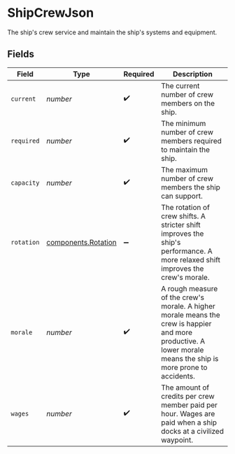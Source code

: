 # ShipCrewJson

The ship's crew service and maintain the ship's systems and equipment.


## Fields

| Field                                                                                                                                                          | Type                                                                                                                                                           | Required                                                                                                                                                       | Description                                                                                                                                                    |
| -------------------------------------------------------------------------------------------------------------------------------------------------------------- | -------------------------------------------------------------------------------------------------------------------------------------------------------------- | -------------------------------------------------------------------------------------------------------------------------------------------------------------- | -------------------------------------------------------------------------------------------------------------------------------------------------------------- |
| `current`                                                                                                                                                      | *number*                                                                                                                                                       | :heavy_check_mark:                                                                                                                                             | The current number of crew members on the ship.                                                                                                                |
| `required`                                                                                                                                                     | *number*                                                                                                                                                       | :heavy_check_mark:                                                                                                                                             | The minimum number of crew members required to maintain the ship.                                                                                              |
| `capacity`                                                                                                                                                     | *number*                                                                                                                                                       | :heavy_check_mark:                                                                                                                                             | The maximum number of crew members the ship can support.                                                                                                       |
| `rotation`                                                                                                                                                     | [components.Rotation](../../models/components/rotation.md)                                                                                                     | :heavy_minus_sign:                                                                                                                                             | The rotation of crew shifts. A stricter shift improves the ship's performance. A more relaxed shift improves the crew's morale.                                |
| `morale`                                                                                                                                                       | *number*                                                                                                                                                       | :heavy_check_mark:                                                                                                                                             | A rough measure of the crew's morale. A higher morale means the crew is happier and more productive. A lower morale means the ship is more prone to accidents. |
| `wages`                                                                                                                                                        | *number*                                                                                                                                                       | :heavy_check_mark:                                                                                                                                             | The amount of credits per crew member paid per hour. Wages are paid when a ship docks at a civilized waypoint.                                                 |
